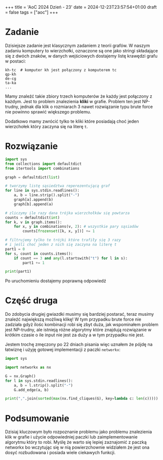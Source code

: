 +++
title = 'AoC 2024 Dzień - 23'
date = 2024-12-23T23:57:54+01:00
draft = false
tags = ["aoc"]
+++
# Zadanie
Dzisiejsze zadanie jest klasycznym zadaniem z teorii grafów. W naszym zadaniu komputery
to wierzchołki, oznaczone są one jako stringi składające się z dwóch znaków, w danych 
wejściowych dostajemy listę krawędzi grafu w postaci:
```
kh-tc  # komputer kh jest połączony z komputerem tc
qp-kh
de-cg
ta-ka
...
```
Mamy znaleźć takie zbiory trzech komputerów że każdy jest połączony z każdym. Jest to 
problem znalezienia **kliki** w grafie. Problem ten jest NP-trudny, jednak dla klik o 
rozmiarach 3 nawet rozwiązanie typu brute force nie powinno sprawić większego problemu.

Dodatkowo mamy zwrócić tylko te kliki które posiadają choć jeden wierzchołek który 
zaczyna się na literę `t`.
# Rozwiązanie
```python
import sys
from collections import defaultdict
from itertools import combinations

graph = defaultdict(list)

# tworzymy listę sąsiedztwa reperezentującą graf
for line in sys.stdin.readlines():
    a, b = line.strip().split("-")
    graph[a].append(b)
    graph[b].append(a)

# zliczymy ile razy dana trójka wierzchołków się powtarza
counts = defaultdict(int)
for k, v in graph.items():
    for x, y in combinations(v, 2): # wszystkie pary sąsiadów
        counts[frozenset([k, x, y])] += 1

# filtrujemy tylko te trójki które trafiły się 3 razy
# i jeśli choć jeden z nich się zaczyna na literę t
part1 = 0
for s, count in counts.items():
    if count == 3 and any(l.startswith("t") for l in s):
        part1 += 1

print(part1)
```
Po uruchomieniu dostajemy poprawną odpowiedź

# Część druga
Do zdobycia drugiej gwiazdki musimy się bardziej postarać, teraz musimy znaleźć 
największą możliwą klikę! W tym przypadku brute force nie zadziała gdyż ilośc kombinacji
robi się zbyt duża, jak wspominałem problem jest NP-trudny, ale istnieją różne algorytmy
które znajdują rozwiązanie w krótkim czasie o ile input nie jest za duży a w tym 
przypadku nie jest.

Jestem trochę zmęczony po 22 dniach pisania więc uznałem że pójdę na łatwiznę i użyję
gotowej implementacji z paczki `networkx`:
```python
import sys

import networkx as nx

G = nx.Graph()
for l in sys.stdin.readlines():
    a, b = l.strip().split("-")
    G.add_edge(a, b)

print(",".join(sorted(max(nx.find_cliques(G), key=lambda c: len(c)))))
```
# Podsumowanie
Dzisiaj kluczowym było rozpoznanie problemu jako problemu znalezienia klik w grafie i 
użycie odpowiedniej paczki lub zaimplementowanie algorytmu który to robi. Myślę że 
warto się lepiej zaznajomić z paczką networkx bo wczytując się w nią powierzchownie 
widziałem że jest ona dosyć rozbudowana i posiada wiele ciekawych funkcji.
